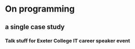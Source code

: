 # On programming
## a single case study


### Talk stuff for Exeter College IT career speaker event
